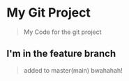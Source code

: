 # My Git Project

> My Code for the git project

## I'm in the feature branch

> added to master(main) bwahahah!

